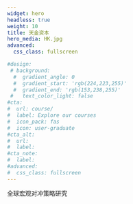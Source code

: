 ```yaml
---
widget: hero
headless: true
weight: 10
title: 天金资本
hero_media: HK.jpg
advanced:
  css_class: fullscreen

#design:
 # background:
  #  gradient_angle: 0
  #  gradient_start: 'rgb(224,223,255)'
  #  gradient_end: 'rgb(153,238,255)'
 #   text_color_light: false
#cta:
#  url: course/
#  label: Explore our courses
#  icon_pack: fas
#  icon: user-graduate
#cta_alt:
#  url:
#  label:
#cta_note:
#  label:
#advanced:
#  css_class: fullscreen
---
```

全球宏观对冲策略研究

